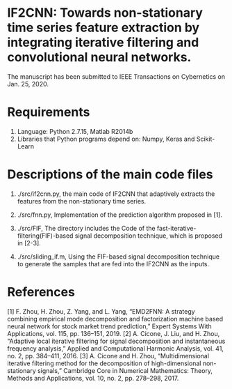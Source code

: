 # IF2CNN: Towards non-stationary time series feature extraction by integrating iterative filtering and convolutional neural networks. 
The manuscript has been submitted to IEEE Transactions on Cybernetics on Jan. 25, 2020.

# Requirements
1. Language: Python 2.7.15, Matlab R2014b
2. Libraries that Python programs depend on: Numpy, Keras and Scikit-Learn

# Descriptions of the main code files
1. ./src/if2cnn.py, the main code of IF2CNN that adaptively extracts the features from the non-stationary time series.

2. ./src/fnn.py, Implementation of the prediction algorithm proposed in [1].

3. ./src/FIF, The directory includes the Code of the fast-iterative-filtering(FIF)-based signal decomposition technique, which is proposed in [2-3].

4. ./src/sliding_if.m, Using the FIF-based signal decomposition technique to generate the samples that are fed into the IF2CNN as the inputs.

# References
[1] F. Zhou, H. Zhou, Z. Yang, and L. Yang, “EMD2FNN: A strategy combining empirical mode decomposition and factorization machine based neural network for stock market trend prediction,” Expert Systems With Applications, vol. 115, pp. 136–151, 2019.
[2] A. Cicone, J. Liu, and H. Zhou, “Adaptive local iterative filtering for signal decomposition and instantaneous frequency analysis,” Applied and Computational Harmonic Analysis, vol. 41, no. 2, pp. 384–411, 2016.
[3] A. Cicone and H. Zhou, “Multidimensional iterative filtering method for the decomposition of high-dimensional non-stationary signals,” Cambridge Core in Numerical Mathematics: Theory, Methods and Applications, vol. 10, no. 2, pp. 278–298, 2017.
